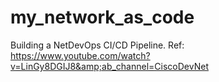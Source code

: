 # my_network_as_code
Building a NetDevOps CI/CD Pipeline. Ref: https://www.youtube.com/watch?v=LinGy8DGIJ8&amp;ab_channel=CiscoDevNet
